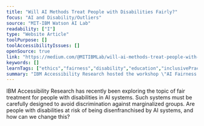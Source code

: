 ```yaml
---
title: "Will AI Methods Treat People with Disabilities Fairly?"
focus: "AI and Disability/Outliers"
source: "MIT-IBM Watson AI Lab"
readability: ["I"]
type: "Website Article"
toolPurpose: []
toolAccessibilityIssues: []
openSource: true
link: "https://medium.com/@MITIBMLab/will-ai-methods-treat-people-with-disabilities-fairly-7626b38f9cb5"
keywords: []
learnTags: ["ethics","fairness","disability","education","inclusivePractice"]
summary: "IBM Accessibility Research hosted the workshop \"AI Fairness for People with Disabilities\" as part of AI Research Week. The workshop convened a diverse group of people with disabilities, representatives of advocacy organizations, AI specialists, and accessibility researchers and practitioners from industry, government, and academia for a day of thought-provoking presentations and conversations.  "
---
```

IBM Accessibility Research has recently been exploring the topic of fair treatment for people with disabilities in AI systems. Such systems must be carefully designed to avoid discrimination against marginalized groups. Are people with disabilities at risk of being disenfranchised by AI systems, and how can we change this?
